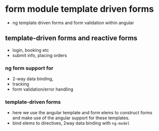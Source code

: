 # form module template driven forms

- ng template driven forms and form validation within angular

## template-driven forms and reactive forms
- login, booking etc
- submit info, placing orders

### ng form support for 
- 2-way data binding,
- tracking
- form validation/error handling

### template-driven forms
- here we use the angular template and form elems to construct forms and
  make use of the angular support for these templates.
- bind elems to directives, 2way data binding with `ng-model`
